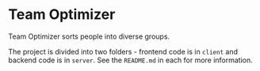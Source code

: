 # Team Optimizer

Team Optimizer sorts people into diverse groups.

The project is divided into two folders - frontend code is in `client` and backend code is in `server`. See the `README.md` in each for more information.
